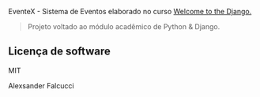 EventeX - Sistema de Eventos elaborado no curso <a href="http://welcometothedjango.com.br/" target="_blank">Welcome to the Django.</a>
<br />

>Projeto voltado ao módulo acadêmico de Python & Django. 

Licença de software
----

MIT


Alexsander Falcucci
    
